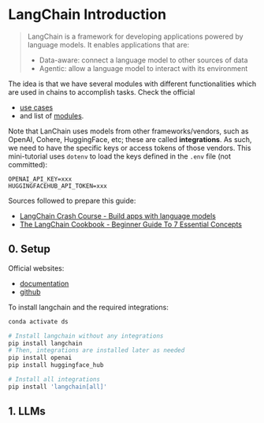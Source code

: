 # LangChain Introduction

> LangChain is a framework for developing applications powered by language models. It enables applications that are:
>
> - Data-aware: connect a language model to other sources of data
> - Agentic: allow a language model to interact with its environment

The idea is that we have several modules with different functionalities which are used in chains to accomplish tasks. Check the official

- [use cases](https://python.langchain.com/docs/use_cases)
- and list of [modules](https://python.langchain.com/docs/modules/).

Note that LanChain uses models from other frameworks/vendors, such as OpenAI, Cohere, HuggingFace, etc; these are called **integrations**. As such, we need to have the specific keys or access tokens of those vendors. This mini-tutorial uses `dotenv` to load the keys defined in the `.env` file (not committed):

```
OPENAI_API_KEY=xxx
HUGGINGFACEHUB_API_TOKEN=xxx
```

Sources followed to prepare this guide:

- [LangChain Crash Course - Build apps with language models](https://www.youtube.com/watch?v=LbT1yp6quS8)
- [The LangChain Cookbook - Beginner Guide To 7 Essential Concepts](https://www.youtube.com/watch?v=2xxziIWmaSA)

## 0. Setup

Official websites:

- [documentation](https://python.langchain.com/)
- [github](https://github.com/langchain-ai/langchain)

To install langchain and the required integrations:

```bash
conda activate ds

# Install langchain without any integrations
pip install langchain
# Then, integrations are installed later as needed
pip install openai
pip install huggingface_hub

# Install all integrations
pip install 'langchain[all]'
```

## 1. LLMs

